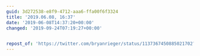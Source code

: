 ```yaml
---
guid: 3d272538-e8f9-4712-aaa6-ffa00f6f3324
title: '2019.06.08, 16:37'
date: '2019-06-08T14:37:20+00:00'
changed: '2019-09-24T07:19:27+00:00'


repost_of: 'https://twitter.com/bryanrieger/status/1137367450885021702?s=19'
---
```


